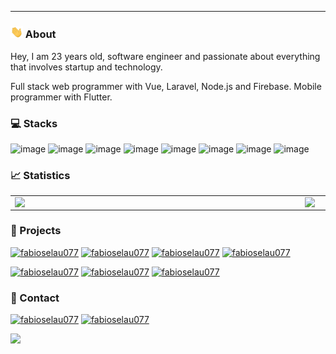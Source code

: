 ---
<!-- SOBRE -->
### <img src="Oi.gif" width="20px"> About
Hey, I am 23 years old, software engineer and passionate about everything that involves startup and technology.

Full stack web programmer with Vue, Laravel, Node.js and Firebase.
Mobile programmer with Flutter. 


<!-- STACKS -->
### 💻 Stacks

![image](https://img.shields.io/badge/PHP-563D7C?style=for-the-badge&logo=php&logoColor=white)
![image](https://img.shields.io/badge/Laravel-563D7C?style=for-the-badge&logo=laravel&logoColor=white)
![image](https://img.shields.io/badge/Node.js-43853D?style=for-the-badge&logo=node.js&logoColor=white)
![image](https://img.shields.io/badge/Flutter-007ACC?style=for-the-badge&logo=flutter&logoColor=white)
![image](https://img.shields.io/badge/Firebase-20232A?style=for-the-badge&logo=firebase&logoColor=61DAFB)
![image](https://img.shields.io/badge/PostgreSQL-316192?style=for-the-badge&logo=postgresql&logoColor=white)
![image](https://img.shields.io/badge/Amazon_AWS-316192?style=for-the-badge&logo=amazon-aws&logoColor=white)
![image](https://img.shields.io/badge/Google_Cloud-0078D4?style=for-the-badge&logo=google-cloud&logoColor=white)

<!-- Estatísticas -->
### 📈 Statistics
<center>
<table>
    <tr>
        <td><img width="450px" align="left" src="https://github-readme-stats.vercel.app/api/top-langs/?username=fabioselau077&hide=html&layout=compact&theme=buefy" /></td>
        <td><img width="450px" align="left" src="https://github-readme-stats.vercel.app/api?username=fabioselau077&theme=buefy"/></td>
    </tr>   
</table>
</center>  

<!-- Projetos -->
### 🚀 Projects
[![fabioselau077](https://img.shields.io/badge/Influencer.Me-0077B5?style=for-the-badge&logo=android&logoColor=white)](https://play.google.com/store/apps/details?id=me.getinfluencer.app)
[![fabioselau077](https://img.shields.io/badge/Wocify-0077B5?style=for-the-badge&logo=android&logoColor=white)](https://play.google.com/store/apps/details?id=br.com.wocify.app)
[![fabioselau077](https://img.shields.io/badge/SinaisCryptoBrasil-0077B5?style=for-the-badge&logo=android&logoColor=white)](https://play.google.com/store/apps/details?id=com.sinaiscryptobrasil.app)
[![fabioselau077](https://img.shields.io/badge/Wocify-0077B5?style=for-the-badge&logo=bitcoin&logoColor=white)](https://app.wocify.com.br/#/fabioselau)

[![fabioselau077](https://img.shields.io/badge/Influencer.Me-0077B5?style=for-the-badge&logo=google-chrome&logoColor=white)](https://getinfluencer.me)
[![fabioselau077](https://img.shields.io/badge/Wocify-0077B5?style=for-the-badge&logo=google-chrome&logoColor=white)](https://wocify.com.br)
[![fabioselau077](https://img.shields.io/badge/SinaisCryptoBrasil-0077B5?style=for-the-badge&logo=google-chrome&logoColor=white)](https://sinaiscryptobrasil.com)

<!-- CONTATO E OUTROS -->
### 📱 Contact
[![fabioselau077](https://img.shields.io/badge/LinkedIn-0077B5?style=for-the-badge&logo=linkedin&logoColor=white)](https://www.linkedin.com/in/fabioselau/)
[![fabioselau077](https://img.shields.io/badge/Instagram-0077B5?style=for-the-badge&logo=instagram&logoColor=white)](https://instagram.com/fabio_selau1)

<!-- VIEWS -->
![](https://komarev.com/ghpvc/?username=fabioselau077&color=0077B5&style=flat)
